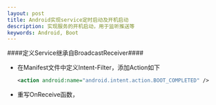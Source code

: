 ```yaml
---
layout: post
title: Android实现service定时启动及开机启动
description: 实现服务的开机启动，用于监听推送等
keywords: Android, Boot
---
```



####定义Service继承自BroadcastReceiver####
+ 在Manifest文件中定义Intent-Filter，添加Action如下


	```xml
	<action android:name="android.intent.action.BOOT_COMPLETED" />
	```


+ 重写OnReceive函数，
